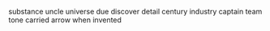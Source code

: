 substance uncle universe due discover detail century industry captain team tone carried arrow when invented